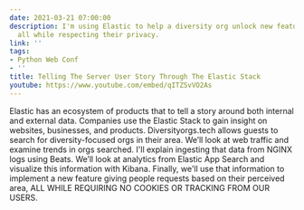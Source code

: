 ```yaml
---
date: 2021-03-21 07:00:00
description: I'm using Elastic to help a diversity org unlock new features for users,
  all while respecting their privacy.
link: ''
tags:
- Python Web Conf
- ''
title: Telling The Server User Story Through The Elastic Stack
youtube: https://www.youtube.com/embed/qITZSvVO2As
---
```


Elastic has an ecosystem of products that to tell a story around both internal and external data. Companies use the Elastic Stack to gain insight on websites, businesses, and products. Diversityorgs.tech allows guests to search for diversity-focused orgs in their area. We’ll look at web traffic and examine trends in orgs searched. I'll explain ingesting that data from NGINX logs using Beats. We’ll look at analytics from Elastic App Search and visualize this information with Kibana. Finally, we'll use that information to implement a new feature giving people requests based on their perceived area, ALL WHILE REQUIRING NO COOKIES OR TRACKING FROM OUR USERS.
